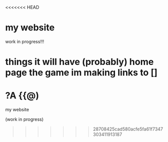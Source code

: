 <<<<<<< HEAD
# my website
work in progress!!!

things it will have (probably)
home page
the game im making
links to [] 
=======
# ?A {{@)
my website

(work in progress)
>>>>>>> 28708425cad580acfe5fa61f7347303411913187
